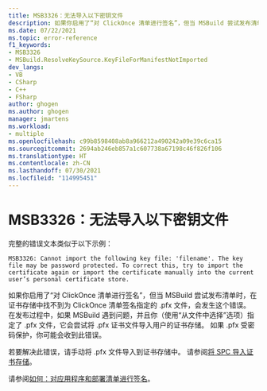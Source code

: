 ```yaml
---
title: MSB3326：无法导入以下密钥文件
description: 如果你启用了“对 ClickOnce 清单进行签名”，但当 MSBuild 尝试发布清单时，在证书存储中找不到为 ClickOnce 清单签名指定的 .pfx 文件，会发生这个错误。
ms.date: 07/22/2021
ms.topic: error-reference
f1_keywords:
- MSB3326
- MSBuild.ResolveKeySource.KeyFileForManifestNotImported
dev_langs:
- VB
- CSharp
- C++
- FSharp
author: ghogen
ms.author: ghogen
manager: jmartens
ms.workload:
- multiple
ms.openlocfilehash: c99b8598408ab8a966212a490242a09e39c6ca15
ms.sourcegitcommit: 2694ab246eb857a1c607738a67198c46f826f106
ms.translationtype: HT
ms.contentlocale: zh-CN
ms.lasthandoff: 07/30/2021
ms.locfileid: "114995451"
---
```

# <a name="msb3326-cannot-import-the-following-key-file"></a>MSB3326：无法导入以下密钥文件

完整的错误文本类似于以下示例：

```output
MSB3326: Cannot import the following key file: 'filename'. The key file may be password protected. To correct this, try to import the certificate again or import the certificate manually into the current user’s personal certificate store.
```

如果你启用了“对 ClickOnce 清单进行签名”，但当 MSBuild 尝试发布清单时，在证书存储中找不到为 ClickOnce 清单签名指定的 .pfx 文件，会发生这个错误。 在发布过程中，如果 MSBuild 遇到问题，并且你（使用“从文件中选择”选项）指定了 .pfx 文件，它会尝试将 .pfx 证书文件导入用户的证书存储。 如果 .pfx 受密码保护，你可能会收到此错误。

若要解决此错误，请手动将 .pfx 文件导入到证书存储中。 请参阅[将 SPC 导入证书存储](/windows-hardware/drivers/install/importing-an-spc-into-a-certificate-store)。

请参阅[如何：对应用程序和部署清单进行签名](../../ide/how-to-sign-application-and-deployment-manifests.md)。
